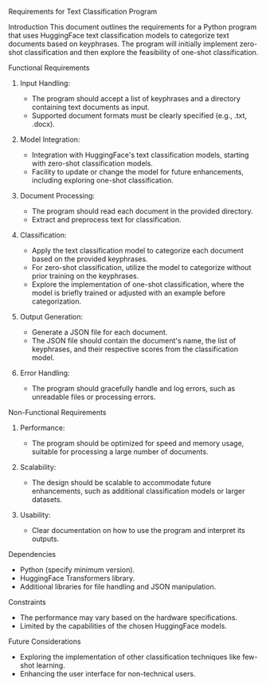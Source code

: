 Requirements for Text Classification Program

Introduction
This document outlines the requirements for a Python program that uses HuggingFace text classification models to categorize text documents based on keyphrases. The program will initially implement zero-shot classification and then explore the feasibility of one-shot classification.

Functional Requirements
1. Input Handling:
   - The program should accept a list of keyphrases and a directory containing text documents as input.
   - Supported document formats must be clearly specified (e.g., .txt, .docx).

2. Model Integration:
   - Integration with HuggingFace's text classification models, starting with zero-shot classification models.
   - Facility to update or change the model for future enhancements, including exploring one-shot classification.

3. Document Processing:
   - The program should read each document in the provided directory.
   - Extract and preprocess text for classification.

4. Classification:
   - Apply the text classification model to categorize each document based on the provided keyphrases.
   - For zero-shot classification, utilize the model to categorize without prior training on the keyphrases.
   - Explore the implementation of one-shot classification, where the model is briefly trained or adjusted with an example before categorization.

5. Output Generation:
   - Generate a JSON file for each document.
   - The JSON file should contain the document's name, the list of keyphrases, and their respective scores from the classification model.

6. Error Handling:
   - The program should gracefully handle and log errors, such as unreadable files or processing errors.

Non-Functional Requirements
1. Performance:
   - The program should be optimized for speed and memory usage, suitable for processing a large number of documents.

2. Scalability:
   - The design should be scalable to accommodate future enhancements, such as additional classification models or larger datasets.

3. Usability:
   - Clear documentation on how to use the program and interpret its outputs.


Dependencies
- Python (specify minimum version).
- HuggingFace Transformers library.
- Additional libraries for file handling and JSON manipulation.

Constraints
- The performance may vary based on the hardware specifications.
- Limited by the capabilities of the chosen HuggingFace models.

Future Considerations
- Exploring the implementation of other classification techniques like few-shot learning.
- Enhancing the user interface for non-technical users.

